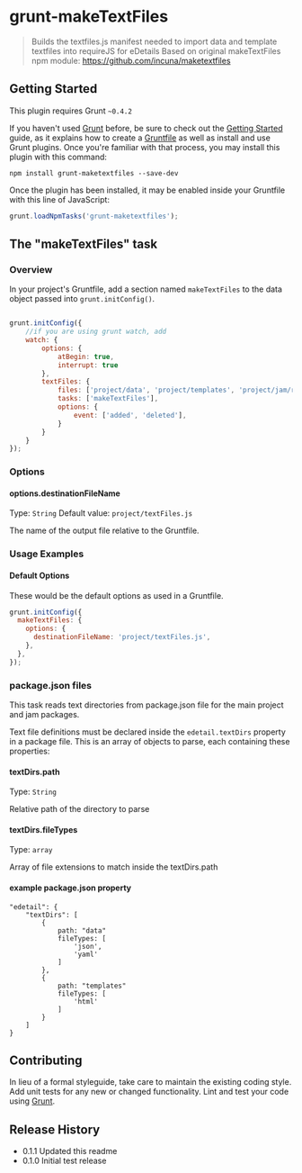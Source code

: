 # grunt-makeTextFiles

> Builds the textfiles.js manifest needed to import data and template textfiles into requireJS for eDetails
> Based on original makeTextFiles npm module: https://github.com/incuna/maketextfiles

## Getting Started
This plugin requires Grunt `~0.4.2`

If you haven't used [Grunt](http://gruntjs.com/) before, be sure to check out the [Getting Started](http://gruntjs.com/getting-started) guide, as it explains how to create a [Gruntfile](http://gruntjs.com/sample-gruntfile) as well as install and use Grunt plugins. Once you're familiar with that process, you may install this plugin with this command:

```shell
npm install grunt-maketextfiles --save-dev
```

Once the plugin has been installed, it may be enabled inside your Gruntfile with this line of JavaScript:

```js
grunt.loadNpmTasks('grunt-maketextfiles');
```

## The "makeTextFiles" task

### Overview
In your project's Gruntfile, add a section named `makeTextFiles` to the data object passed into `grunt.initConfig()`.

```js

grunt.initConfig({
    //if you are using grunt watch, add
    watch: {
        options: {
            atBegin: true,
            interrupt: true
        },
        textFiles: {
            files: ['project/data', 'project/templates', 'project/jam/require.config'],
            tasks: ['makeTextFiles'],
            options: {
                event: ['added', 'deleted'],
            }
        }
    }
});
```

### Options

#### options.destinationFileName
Type: `String`
Default value: `project/textFiles.js`

The name of the output file relative to the Gruntfile.

### Usage Examples

#### Default Options
These would be the default options as used in a Gruntfile.

```js
grunt.initConfig({
  makeTextFiles: {
    options: {
      destinationFileName: 'project/textFiles.js',
    },
  },
});
```

### package.json files
This task reads text directories from package.json file for the main project and jam packages.

Text file definitions must be declared inside the `edetail.textDirs` property in a package file. This is an array of objects to parse, each containing these properties:

#### textDirs.path
Type: `String`

Relative path of the directory to parse

#### textDirs.fileTypes
Type: `array`

Array of file extensions to match inside the textDirs.path

#### example package.json property

```
"edetail": {
    "textDirs": [
        {
            path: "data"
            fileTypes: [
                'json',
                'yaml'
            ] 
        },
        {
            path: "templates"
            fileTypes: [
                'html'
            ] 
        }
    ]
}
```

## Contributing
In lieu of a formal styleguide, take care to maintain the existing coding style. Add unit tests for any new or changed functionality. Lint and test your code using [Grunt](http://gruntjs.com/).

## Release History

* 0.1.1 Updated this readme
* 0.1.0 Initial test release
